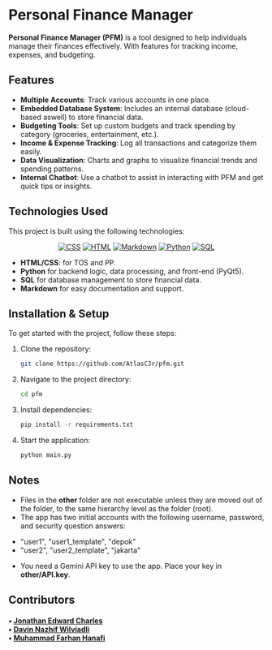# Personal Finance Manager

**Personal Finance Manager (PFM)** is a tool designed to help individuals manage their finances effectively. With features for tracking income, expenses, and budgeting. 

## Features

- **Multiple Accounts**: Track various accounts in one place.
- **Embedded Database System**: Includes an internal database (cloud-based aswell) to store financial data.
- **Budgeting Tools**: Set up custom budgets and track spending by category (groceries, entertainment, etc.).
- **Income & Expense Tracking**: Log all transactions and categorize them easily.
- **Data Visualization**: Charts and graphs to visualize financial trends and spending patterns.
- **Internal Chatbot**: Use a chatbot to assist in interacting with PFM and get quick tips or insights.

## Technologies Used

This project is built using the following technologies:

<p align="center">
    <a href="https://github.com/search?q=user%3ADenverCoder1+language%3Acss">
        <img alt="CSS" src="https://img.shields.io/badge/CSS-1572B6.svg?logo=css3&logoColor=white"></a>
    <a href="https://github.com/search?q=user%3ADenverCoder1+language%3Ahtml">
        <img alt="HTML" src="https://img.shields.io/badge/HTML-E34F26.svg?logo=html5&logoColor=white"></a>
    <a href="https://github.com/search?q=user%3ADenverCoder1+language%3Amarkdown">
        <img alt="Markdown" src="https://img.shields.io/badge/Markdown-000000.svg?logo=markdown&logoColor=white"></a>
    <a href="https://github.com/search?q=user%3ADenverCoder1+language%3Apython">
        <img alt="Python" src="https://img.shields.io/badge/Python-14354C.svg?logo=python&logoColor=white"></a>
    <a href="https://github.com/search?q=user%3ADenverCoder1+language%3Asql">
        <img alt="SQL" src="https://custom-icon-badges.demolab.com/badge/SQL-025E8C.svg?logo=database&logoColor=white"></a>
</p>

- **HTML/CSS**: for TOS and PP.
- **Python** for backend logic, data processing, and front-end (PyQt5).
- **SQL** for database management to store financial data.
- **Markdown** for easy documentation and support.

## Installation & Setup

To get started with the project, follow these steps:

1. Clone the repository:
    ```bash
    git clone https://github.com/AtlasCJr/pfm.git
    ```
2. Navigate to the project directory:
    ```bash
    cd pfm
    ```
3. Install dependencies:
    ```bash
    pip install -r requirements.txt
    ```
4. Start the application:
    ```bash
    python main.py
    ```

## Notes
- Files in the **other** folder are not executable unless they are moved out of the folder, to the same hierarchy level as the folder (root).
- The app has two initial accounts with the following username, password, and security question answers:
+ "user1", "user1_template", "depok"
+ "user2", "user2_template", "jakarta"
- You need a Gemini API key to use the app. Place your key in **other/API.key**.
    
## Contributors

<h4>
• <a href="https://github.com/AtlasCJr">Jonathan Edward Charles</a><br/>
• <a href="https://github.com/PinZapPin">Davin Nazhif Wilviadli</a><br/>
• <a href="https://github.com/farhanhanafi">Muhammad Farhan Hanafi</a><br/>
</h4>